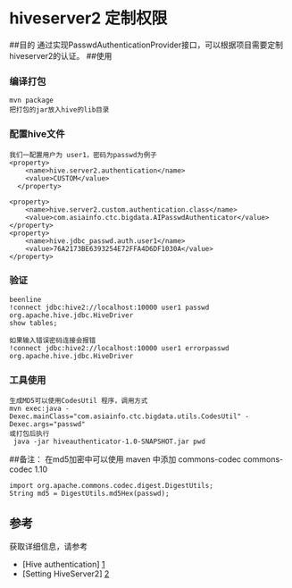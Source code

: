 hiveserver2 定制权限
=================================================

##目的
    通过实现PasswdAuthenticationProvider接口，可以根据项目需要定制hiveserver2的认证。
##使用
### 编译打包
    mvn package 
    把打包的jar放入hive的lib目录
### 配置hive文件
    我们一配置用户为 user1，密码为passwd为例子
    <property>
        <name>hive.server2.authentication</name>
        <value>CUSTOM</value>
      </property>
    
    <property>
        <name>hive.server2.custom.authentication.class</name>
        <value>com.asiainfo.ctc.bigdata.AIPasswdAuthenticator</value>
    </property>
    <property>
        <name>hive.jdbc_passwd.auth.user1</name>
        <value>76A2173BE6393254E72FFA4D6DF1030A</value>
    </property>

### 验证
    beenline
    !connect jdbc:hive2://localhost:10000 user1 passwd org.apache.hive.jdbc.HiveDriver
    show tables;
    
    如果输入错误密码连接会报错
    !connect jdbc:hive2://localhost:10000 user1 errorpasswd org.apache.hive.jdbc.HiveDriver
### 工具使用
    生成MD5可以使用CodesUtil 程序，调用方式
    mvn exec:java -Dexec.mainClass="com.asiainfo.ctc.bigdata.utils.CodesUtil" -Dexec.args="passwd"
    或打包后执行
     java -jar hiveauthenticator-1.0-SNAPSHOT.jar pwd

##备注：
    在md5加密中可以使用
    maven 中添加
    <dependency>
    	<groupId>commons-codec</groupId>
    	<artifactId>commons-codec</artifactId>
    	<version>1.10</version>
    </dependency>

    import org.apache.commons.codec.digest.DigestUtils;
    String md5 = DigestUtils.md5Hex(passwd);
## 参考
获取详细信息，请参考 
* [Hive authentication] [1]
* [Setting HiveServer2] [2]

[1]: http://www.cloudera.com/content/cloudera/en/documentation/cdh4/v4-3-0/CDH4-Security-Guide/cdh4sg_topic_9_1.html "Hive Security"
[2]: https://cwiki.apache.org/confluence/display/Hive/Setting+up+HiveServer2 "Setting HiveServer2"